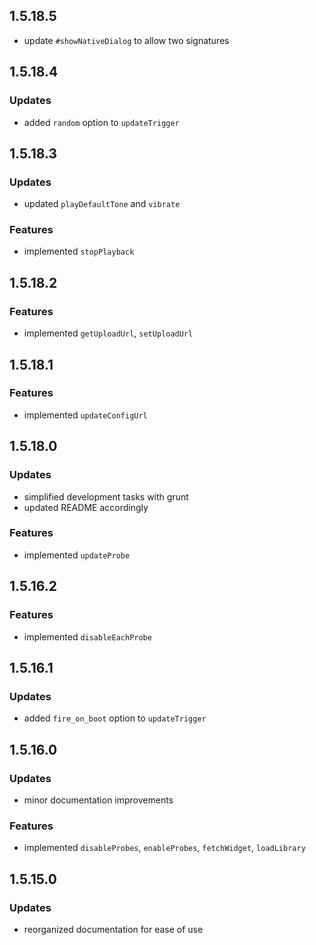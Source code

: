 ## 1.5.18.5
 * update `#showNativeDialog` to allow two signatures

## 1.5.18.4

### Updates
  * added `random` option to `updateTrigger`

## 1.5.18.3

### Updates
  * updated `playDefaultTone` and `vibrate`

### Features
  * implemented `stopPlayback`

## 1.5.18.2

### Features
  * implemented `getUploadUrl`, `setUploadUrl`

## 1.5.18.1

### Features
  * implemented `updateConfigUrl`

## 1.5.18.0

### Updates
  * simplified development tasks with grunt
  * updated README accordingly

### Features
  * implemented `updateProbe`

## 1.5.16.2

### Features
  * implemented `disableEachProbe`

## 1.5.16.1

### Updates
  * added `fire_on_boot` option to `updateTrigger`

## 1.5.16.0

### Updates
  * minor documentation improvements

### Features
  * implemented `disableProbes`, `enableProbes`, `fetchWidget`, `loadLibrary`

## 1.5.15.0

### Updates
  * reorganized documentation for ease of use

